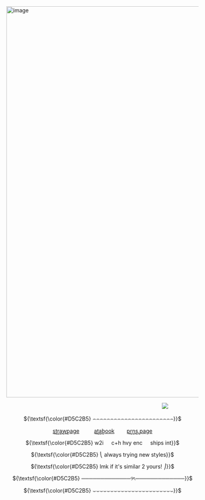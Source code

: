 <img width="1024" height="1024" alt="image" src="https://github.com/user-attachments/assets/da48dc8c-c5e4-4633-bfb8-1b21178abf1b" />


⠀ ⠀ ⠀ ⠀ ⠀ ⠀ ⠀ ⠀ ⠀ ⠀ ⠀ ⠀ ⠀ ⠀ ⠀ ⠀ ⠀ ⠀ ⠀ ⠀ ⠀ ⠀ ⠀ ⠀ ⠀ ⠀ ⠀ ⠀ ⠀![](https://komarev.com/ghpvc/?username=cemetery-girl&color=000000&style=plastic&label=clickbaited+⚠︎)



<p align="center">
   ${\textsf{\color{#D5C2B5} ⌢⌢⌢⌢⌢⌢⌢⌢⌢⌢⌢⌢⌢⌢⌢⌢⌢⌢⌢⌢⌢⌢⌢}}$<br>
</p>

<p align="center">
  <a href=https://cemetery-girl.straw.page/>s͢t͢r͢a͢w͢page</a>⠀ ⠀ ⠀<a href=https://vixxie.atabook.org/>a͢t͢a͢book</a> ⠀ ⠀ <a href=https://en.pronouns.page/@tuxkitty>p͢r͢n͢s͢.page</a>
</p>

<p align="center">
  ${\textsf{\color{#D5C2B5} w2i⠀⠀c+h hvy enc⠀⠀ships int}}$<br>
</p>
<p align="center">
  ${\textsf{\color{#D5C2B5} ⎝ always trying new styles}}$<br>
</p>
<p align="center">
  ${\textsf{\color{#D5C2B5} lmk if it's similar 2 yours! ⎠}}$<br>
</p>

<p align="center">
  ${\textsf{\color{#D5C2B5} ─────────────୨ৎ─────────────}}$<br>
</p>

<p align="center">
  ${\textsf{\color{#D5C2B5} ⌣⌣⌣⌣⌣⌣⌣⌣⌣⌣⌣⌣⌣⌣⌣⌣⌣⌣⌣⌣⌣⌣⌣}}$<br>
</p>
